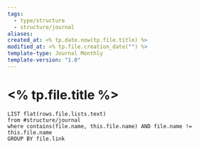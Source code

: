 ```yaml
---
tags:
  - type/structure
  - structure/journal
aliases: 
created_at: <% tp.date.now(tp.file.title) %>
modified_at: <% tp.file.creation_date("") %>
template-type: Journal Monthly
template-version: "1.0"
---
```

# <% tp.file.title %>
```dataview 
LIST flat(rows.file.lists.text)
from #structure/journal
where contains(file.name, this.file.name) AND file.name != this.file.name
GROUP BY file.link
```
